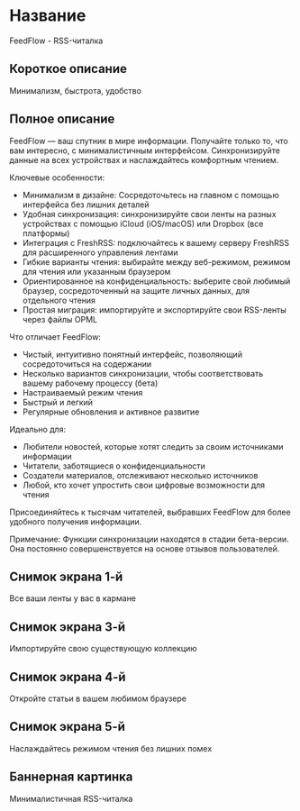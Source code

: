 # Название

FeedFlow - RSS-читалка

## Короткое описание

Минимализм, быстрота, удобство

## Полное описание
FeedFlow — ваш спутник в мире информации. Получайте только то, что вам
интересно, с минималистичным интерфейсом. Синхронизируйте данные на всех
устройствах и наслаждайтесь комфортным чтением.

Ключевые особенности:

- Минимализм в дизайне: Сосредоточьтесь на главном с помощью интерфейса без
  лишних деталей
- Удобная синхронизация: синхронизируйте свои ленты на разных устройствах с
  помощью iCloud (iOS/macOS) или Dropbox (все платформы)
- Интеграция с FreshRSS: подключайтесь к вашему серверу FreshRSS для
  расширенного управления лентами
- Гибкие варианты чтения: выбирайте между веб-режимом, режимом для чтения или
  указанным браузером
- Ориентированное на конфиденциальность: выберите свой любимый браузер,
  сосредоточенный на защите личных данных, для отдельного чтения
- Простая миграция: импортируйте и экспортируйте свои RSS-ленты через файлы OPML

Что отличает FeedFlow:

- Чистый, интуитивно понятный интерфейс, позволяющий сосредоточиться на
  содержании
- Несколько вариантов синхронизации, чтобы соответствовать вашему рабочему
  процессу (бета)
- Настраиваемый режим чтения
- Быстрый и легкий
- Регулярные обновления и активное развитие

Идеально для:
- Любители новостей, которые хотят следить за своим источниками информации
- Читатели, заботящиеся о конфиденциальности
- Создатели материалов, отслеживают несколько источников
- Любой, кто хочет упростить свои цифровые возможности для чтения

Присоединяйтесь к тысячам читателей, выбравших FeedFlow для более удобного
получения информации.

Примечание: Функции синхронизации находятся в стадии бета-версии. Она постоянно
совершенствуется на основе отзывов пользователей.

## Снимок экрана 1-й

Все ваши ленты у вас в кармане

## Снимок экрана 3-й

Импортируйте свою существующую коллекцию

## Снимок экрана 4-й

Откройте статьи в вашем любимом браузере

## Снимок экрана 5-й

Наслаждайтесь режимом чтения без лишних помех

## Баннерная картинка

Минималистичная RSS-читалка
